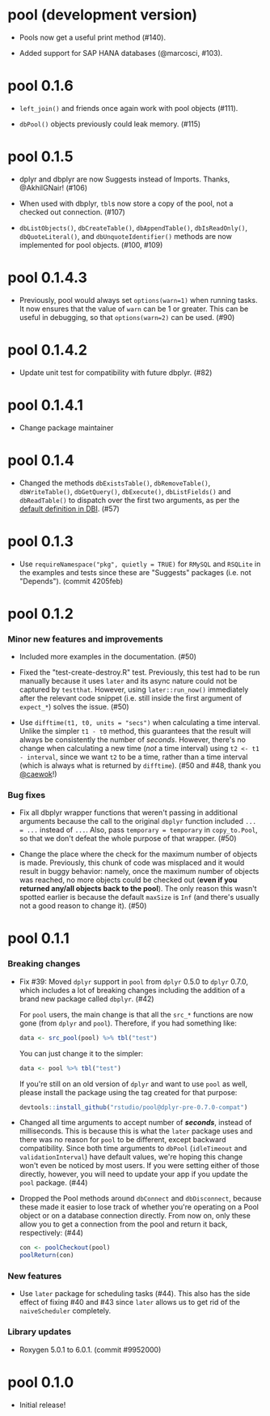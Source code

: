 # pool (development version)

* Pools now get a useful print method (#140).

* Added support for SAP HANA databases (@marcosci, #103).

# pool 0.1.6

* `left_join()` and friends once again work with pool objects (#111).

* `dbPool()` objects previously could leak memory. (#115)

pool 0.1.5
================

* dplyr and dbplyr are now Suggests instead of Imports. Thanks, @AkhilGNair! (#106)

* When used with dbplyr, `tbl`s now store a copy of the pool, not a checked
  out connection. (#107)

* `dbListObjects()`, `dbCreateTable()`, `dbAppendTable()`, `dbIsReadOnly()`, `dbQuoteLiteral()`, and `dbUnquoteIdentifier()` methods are now implemented for pool objects. (#100, #109)

pool 0.1.4.3
================

* Previously, pool would always set `options(warn=1)` when running tasks. It now ensures that the value of `warn` can be 1 or greater. This can be useful in debugging, so that `options(warn=2)` can be used. (#90)

pool 0.1.4.2
================

* Update unit test for compatibility with future dbplyr. (#82)

pool 0.1.4.1
================

* Change package maintainer

pool 0.1.4
================

* Changed the methods `dbExistsTable()`, `dbRemoveTable()`, `dbWriteTable()`, `dbGetQuery()`, `dbExecute()`, `dbListFields()` and `dbReadTable()` to dispatch over the first two arguments, as per the [default definition in DBI](https://github.com/r-dbi/DBI/blob/master/R/DBConnection.R). (#57)

pool 0.1.3
================

* Use `requireNamespace("pkg", quietly = TRUE)` for `RMySQL` and `RSQLite` in the examples and tests since these are "Suggests" packages (i.e. not "Depends"). (commit 4205feb)

pool 0.1.2
================

### Minor new features and improvements

* Included more examples in the documentation. (#50)

* Fixed the "test-create-destroy.R" test. Previously, this test had to be run manually because it uses `later` and its async nature could not be captured by `testthat`. However, using `later::run_now()` immediately after the relevant code snippet (i.e. still inside the first argument of `expect_*`) solves the issue. (#50)

* Use `difftime(t1, t0, units = "secs")` when calculating a time interval. Unlike the simpler `t1 - t0` method, this guarantees that the result will always be consistently the number of _seconds_. However, there's no change when calculating a new time (_not_ a time interval) using `t2 <- t1 - interval`, since we want `t2` to be a time, rather than a time interval (which is always what is returned by `difftime`). (#50 and #48, thank you [@caewok](https://github.com/caewok)!)

### Bug fixes

* Fix all dbplyr wrapper functions that weren't passing in additional arguments because the call to the original `dbplyr` function included `... = ...` instead of `...`. Also, pass `temporary = temporary` in `copy_to.Pool`, so that we don't defeat the whole purpose of that wrapper. (#50)

* Change the place where the check for the maximum number of objects is made. Previously, this chunk of code was misplaced and it would result in buggy behavior: namely, once the maximum number of objects was reached, no more objects could be checked out (**even if you returned any/all objects back to the pool**). The only reason this wasn't spotted earlier is because the default `maxSize` is `Inf` (and there's usually not a good reason to change it). (#50)


pool 0.1.1
================

### Breaking changes
* Fix #39: Moved `dplyr` support in `pool` from `dplyr` 0.5.0 to `dplyr` 0.7.0, which includes a lot of breaking changes including the addition of a brand new package called `dbplyr`. (#42)

    For `pool` users, the main change is that all the `src_*` functions are now gone (from `dplyr` and `pool`). Therefore, if you had something like:

    ```r
    data <- src_pool(pool) %>% tbl("test")
    ```

    You can just change it to the simpler:

    ```r
    data <- pool %>% tbl("test")
    ```

    If you're still on an old version of `dplyr` and want to use `pool` as well, please install the package using the tag created for that purpose:

    ```r
    devtools::install_github("rstudio/pool@dplyr-pre-0.7.0-compat")
    ```

* Changed all time arguments to accept number of _**seconds**_, instead of milliseconds. This is because this is what the `later` package uses and there was no reason for `pool` to be different, except backward compatibility. Since both time arguments to `dbPool` (`idleTimeout` and `validationInterval`) have default values, we're hoping this change won't even be noticed by most users. If you were setting either of those directly, however, you will need to update your app if you update the `pool` package. (#44)
<!--Since this release is already breaking backward compatibility, we're going to town!-->

* Dropped the Pool methods around `dbConnect` and `dbDisconnect`, because these made it easier to lose track of whether you're operating on a Pool object or on a database connection directly. From now on, only these allow you to get a connection from the pool and return it back, respectively: (#44)

    ```r
    con <- poolCheckout(pool)
    poolReturn(con)
    ```

### New features
* Use `later` package for scheduling tasks (#44). This also has the side effect of fixing #40 and #43 since `later` allows us to get rid of the `naiveScheduler` completely.

### Library updates
* Roxygen 5.0.1 to 6.0.1. (commit #9952000)

pool 0.1.0
===========

* Initial release!
